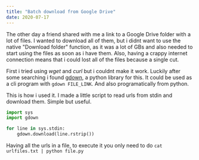 ```yaml
---
title: "Batch download from Google Drive"
date: 2020-07-17
---
```


The other day a friend shared with me a link to a Google Drive folder with a lot of files. I wanted to download all of them, but i didnt want to use the native "Download folder" function, as it was a lot of GBs and also needed to start using the files as soon as i have them. Also, having a crappy internet connection means that i could lost all of the files because a single cut.

First i tried using *wget* and *curl* but i couldnt make it work. Luckily after some searching i found [gdown](https://pypi.org/project/gdown/), a python library for this. It could be used as a cli program with ```gdown FILE_LINK```. And also programatically from python.

This is how i used it. I made a little script to read urls from stdin and download them. Simple but useful.
```python
import sys
import gdown

for line in sys.stdin:
	gdown.download(line.rstrip())
```

Having all the urls in a file, to execute it you only need to do ```cat urlfiles.txt | python file.py```